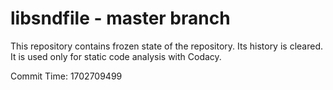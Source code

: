 # libsndfile - master branch

This repository contains frozen state of the repository.
Its history is cleared. It is used only for static code
analysis with Codacy.

Commit Time: 1702709499